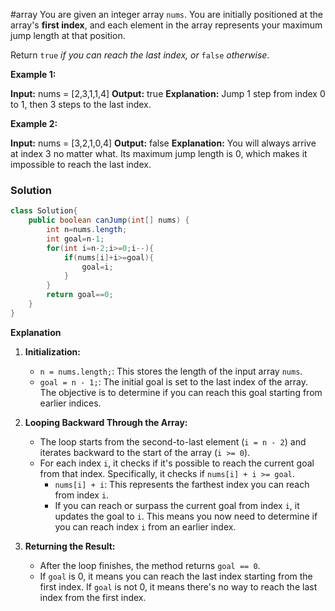 #array 
You are given an integer array `nums`. You are initially positioned at the array's **first index**, and each element in the array represents your maximum jump length at that position.

Return `true` _if you can reach the last index, or_ `false` _otherwise_.

**Example 1:**

**Input:** nums = [2,3,1,1,4]
**Output:** true
**Explanation:** Jump 1 step from index 0 to 1, then 3 steps to the last index.

**Example 2:**

**Input:** nums = [3,2,1,0,4]
**Output:** false
**Explanation:** You will always arrive at index 3 no matter what. Its maximum jump length is 0, which makes it impossible to reach the last index.

### Solution
```java
class Solution{
	public boolean canJump(int[] nums) {  
	    int n=nums.length;  
	    int goal=n-1;  
	    for(int i=n-2;i>=0;i--){  
	        if(nums[i]+i>=goal){  
	            goal=i;  
	        }  
	    }  
	    return goal==0;  
	}
}
```

**Explanation**
1. **Initialization:**
    
    - `n = nums.length;`: This stores the length of the input array `nums`.
    - `goal = n - 1;`: The initial goal is set to the last index of the array. The objective is to determine if you can reach this goal starting from earlier indices.
2. **Looping Backward Through the Array:**
    
    - The loop starts from the second-to-last element (`i = n - 2`) and iterates backward to the start of the array (`i >= 0`).
    - For each index `i`, it checks if it's possible to reach the current goal from that index. Specifically, it checks if `nums[i] + i >= goal`.
        - `nums[i] + i`: This represents the farthest index you can reach from index `i`.
        - If you can reach or surpass the current goal from index `i`, it updates the goal to `i`. This means you now need to determine if you can reach index `i` from an earlier index.
3. **Returning the Result:**
    
    - After the loop finishes, the method returns `goal == 0`.
    - If `goal` is 0, it means you can reach the last index starting from the first index. If `goal` is not 0, it means there's no way to reach the last index from the first index.